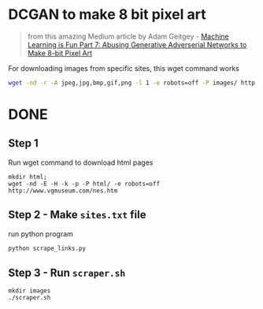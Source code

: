 # DCGAN to make 8 bit pixel art
> from this amazing Medium article by Adam Geitgey - [Machine Learning is Fun Part 7: Abusing Generative Adverserial Networks to Make 8-bit Pixel Art](https://medium.com/@ageitgey/abusing-generative-adversarial-networks-to-make-8-bit-pixel-art-e45d9b96cee7)

For downloading images from specific sites, this wget command works
```bash
wget -nd -r -A jpeg,jpg,bmp,gif,png -l 1 -e robots=off -P images/ http://www.vgmuseum.com/images/nes/01/zombienation.html
```

# DONE

## Step 1
Run wget command to download html pages
```
mkdir html;
wget -nd -E -H -k -p -P html/ -e robots=off http://www.vgmuseum.com/nes.htm
```

## Step 2 - Make `sites.txt` file
run python program
```bash
python scrape_links.py
```

## Step 3 - Run `scraper.sh`
```
mkdir images
./scraper.sh
```